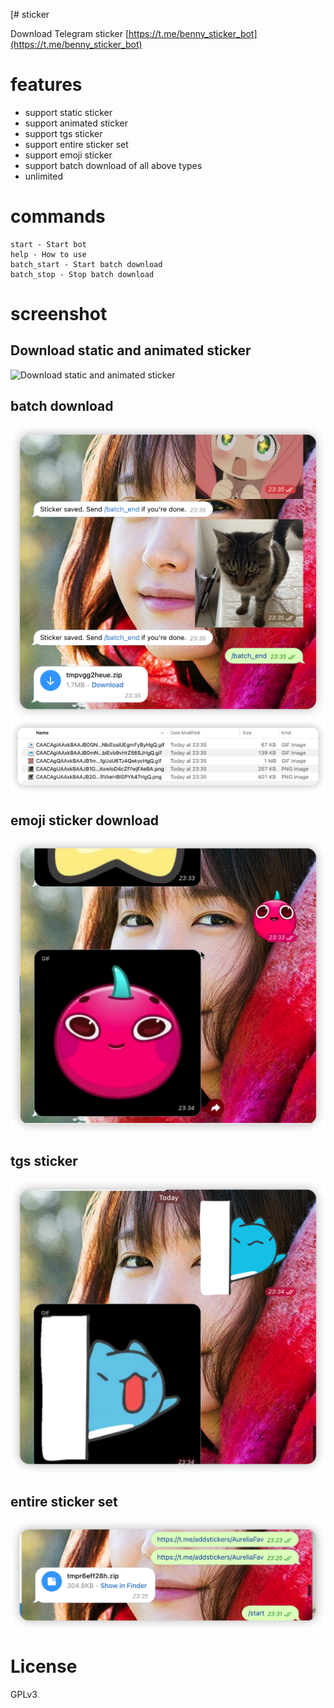 [# sticker

Download Telegram sticker
[https://t.me/benny_sticker_bot](https://t.me/benny_sticker_bot)

# features

* support static sticker
* support animated sticker
* support tgs sticker
* support entire sticker set
* support emoji sticker
* support batch download of all above types
* unlimited

# commands

```text
start - Start bot
help - How to use
batch_start - Start batch download
batch_stop - Stop batch download
```

# screenshot

## Download static and animated sticker

![Download static and animated sticker](assets/normal.png)

## batch download

![batch download](assets/batch.png)
![batch download](assets/batch2.png)

## emoji sticker download

![emoji sticker download](assets/emoji.png)

## tgs sticker

![tgs sticker](assets/tgs.png)

## entire sticker set

![entire sticker set](assets/entire.png)

# License

GPLv3
